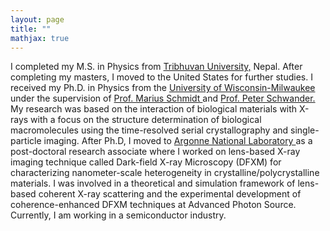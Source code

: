 ```yaml
---
layout: page
title: ""
mathjax: true
---
```


I completed my M.S. in Physics from <a href="https://tucdp.edu.np/"> Tribhuvan University,</a> Nepal. After completing my masters, I moved to the United States for further studies. I received my Ph.D. in Physics from the <a href="https://uwm.edu/"> University of Wisconsin-Milwaukee </a> under the supervision of <a href="https://uwm.edu/physics/people/schmidt-marius/"> Prof. Marius Schmidt </a> and <a href="https://uwm.edu/physics/people/schwander-peter/">Prof. Peter Schwander. </a> My research was based on the interaction of biological materials with X-rays with a focus on the structure determination of biological macromolecules using the time-resolved serial crystallography and single-particle imaging. After Ph.D, I moved to <a href="https://www.anl.gov/"> Argonne National Laboratory </a> as a post-doctoral research associate where I worked on lens-based X-ray imaging technique called Dark-field X-ray Microscopy (DFXM) for characterizing nanometer-scale heterogeneity in crystalline/polycrystalline materials. I was involved in a theoretical and simulation framework of lens-based coherent X-ray scattering and the experimental development of coherence-enhanced DFXM techniques at Advanced Photon Source. Currently, I am working in a semiconductor industry.
